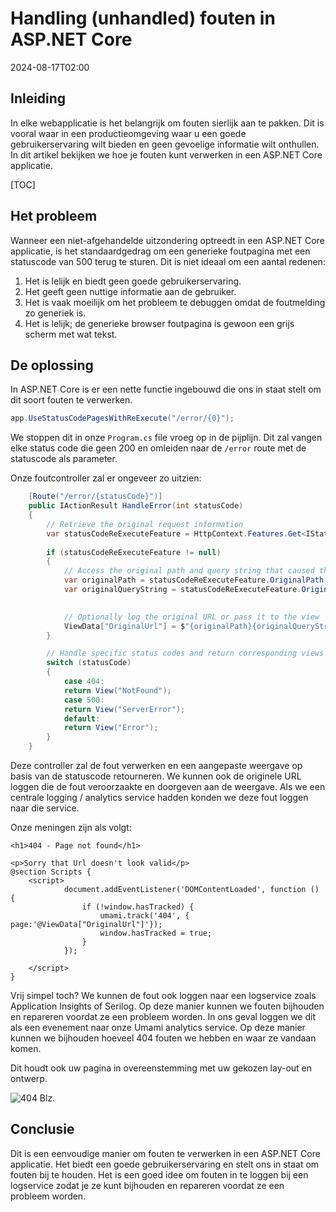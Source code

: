# Handling (unhandled) fouten in ASP.NET Core

<!--category-- ASP.NET, Umami -->
<datetime class="hidden">2024-08-17T02:00</datetime>

## Inleiding

In elke webapplicatie is het belangrijk om fouten sierlijk aan te pakken. Dit is vooral waar in een productieomgeving waar u een goede gebruikerservaring wilt bieden en geen gevoelige informatie wilt onthullen. In dit artikel bekijken we hoe je fouten kunt verwerken in een ASP.NET Core applicatie.

[TOC]

## Het probleem

Wanneer een niet-afgehandelde uitzondering optreedt in een ASP.NET Core applicatie, is het standaardgedrag om een generieke foutpagina met een statuscode van 500 terug te sturen. Dit is niet ideaal om een aantal redenen:

1. Het is lelijk en biedt geen goede gebruikerservaring.
2. Het geeft geen nuttige informatie aan de gebruiker.
3. Het is vaak moeilijk om het probleem te debuggen omdat de foutmelding zo generiek is.
4. Het is lelijk; de generieke browser foutpagina is gewoon een grijs scherm met wat tekst.

## De oplossing

In ASP.NET Core is er een nette functie ingebouwd die ons in staat stelt om dit soort fouten te verwerken.

```csharp
app.UseStatusCodePagesWithReExecute("/error/{0}");
```

We stoppen dit in onze `Program.cs` file vroeg op in de pijplijn. Dit zal vangen elke status code die geen 200 en omleiden naar de `/error` route met de statuscode als parameter.

Onze foutcontroller zal er ongeveer zo uitzien:

```csharp
    [Route("/error/{statusCode}")]
    public IActionResult HandleError(int statusCode)
    {
        // Retrieve the original request information
        var statusCodeReExecuteFeature = HttpContext.Features.Get<IStatusCodeReExecuteFeature>();
        
        if (statusCodeReExecuteFeature != null)
        {
            // Access the original path and query string that caused the error
            var originalPath = statusCodeReExecuteFeature.OriginalPath;
            var originalQueryString = statusCodeReExecuteFeature.OriginalQueryString;

            
            // Optionally log the original URL or pass it to the view
            ViewData["OriginalUrl"] = $"{originalPath}{originalQueryString}";
        }

        // Handle specific status codes and return corresponding views
        switch (statusCode)
        {
            case 404:
            return View("NotFound");
            case 500:
            return View("ServerError");
            default:
            return View("Error");
        }
    }
```

Deze controller zal de fout verwerken en een aangepaste weergave op basis van de statuscode retourneren. We kunnen ook de originele URL loggen die de fout veroorzaakte en doorgeven aan de weergave.
Als we een centrale logging / analytics service hadden konden we deze fout loggen naar die service.

Onze meningen zijn als volgt:

```razor
<h1>404 - Page not found</h1>

<p>Sorry that Url doesn't look valid</p>
@section Scripts {
    <script>
            document.addEventListener('DOMContentLoaded', function () {
                if (!window.hasTracked) {
                    umami.track('404', { page:'@ViewData["OriginalUrl"]'});
                    window.hasTracked = true;
                }
            });

    </script>
}
```

Vrij simpel toch? We kunnen de fout ook loggen naar een logservice zoals Application Insights of Serilog. Op deze manier kunnen we fouten bijhouden en repareren voordat ze een probleem worden.
In ons geval loggen we dit als een evenement naar onze Umami analytics service. Op deze manier kunnen we bijhouden hoeveel 404 fouten we hebben en waar ze vandaan komen.

Dit houdt ook uw pagina in overeenstemming met uw gekozen lay-out en ontwerp.

![404 Blz.](new404.png)

## Conclusie

Dit is een eenvoudige manier om fouten te verwerken in een ASP.NET Core applicatie. Het biedt een goede gebruikerservaring en stelt ons in staat om fouten bij te houden. Het is een goed idee om fouten in te loggen bij een logservice zodat je ze kunt bijhouden en repareren voordat ze een probleem worden.